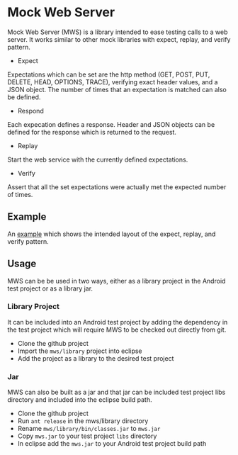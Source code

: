 # Mock Web Server

Mock Web Server (MWS) is a library intended to ease testing calls to a web
server.  It works similar to other mock libraries with expect, replay, and
verify pattern.

* Expect

Expectations which can be set are the http method (GET, POST, PUT, DELETE, HEAD,
OPTIONS, TRACE), verifying exact header values, and a JSON object.  The number of
times that an expectation is matched can also be defined.

* Respond

Each expecation defines a response.  Header and JSON objects can be defined for
the response which is returned to the request.

* Replay

Start the web service with the currently defined expectations.

* Verify

Assert that all the set expectations were actually met the expected number of times.

## Example

An [example](https://github.com/crazydays/mws/blob/master/tests/src/org/crazydays/mws/MockWebServiceTests.java)
which shows the intended layout of the expect, replay, and verify pattern.

## Usage

MWS can be be used in two ways, either as a library project in the Android test
project or as a library jar.

### Library Project

It can be included into an Android test project by adding the dependency in the
test project which will require MWS to be checked out directly from git.

- Clone the github project
- Import the `mws/library` project into eclipse
- Add the project as a library to the desired test project

### Jar

MWS can also be built as a jar and that jar can be included test project libs directory
and included into the eclipse build path.

- Clone the github project
- Run `ant release` in the mws/library directory
- Rename `mws/library/bin/classes.jar` to `mws.jar`
- Copy `mws.jar` to your test project `libs` directory
- In eclipse add the `mws.jar` to your Android test project build path
